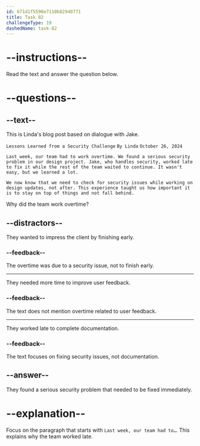 ```yaml
---
id: 671d1f5590e7110b82940771
title: Task 82
challengeType: 19
dashedName: task-82
---
```


<!-- READING -->

# --instructions--

Read the text and answer the question below.

# --questions--

## --text--

This is Linda's blog post based on dialogue with Jake.

`Lessons Learned from a Security Challenge`
`By Linda`
`October 26, 2024`

`Last week, our team had to work overtime. We found a serious security problem in our design project. Jake, who handles security, worked late to fix it while the rest of the team waited to continue. It wasn't easy, but we learned a lot.`

`We now know that we need to check for security issues while working on design updates, not after. This experience taught us how important it is to stay on top of things and not fall behind.`

Why did the team work overtime?

## --distractors--

They wanted to impress the client by finishing early.

### --feedback--

The overtime was due to a security issue, not to finish early.

---

They needed more time to improve user feedback.

### --feedback--

The text does not mention overtime related to user feedback.

---

They worked late to complete documentation.

### --feedback--

The text focuses on fixing security issues, not documentation.

## --answer--

They found a serious security problem that needed to be fixed immediately.

# --explanation--

Focus on the paragraph that starts with `Last week, our team had to…`. This explains why the team worked late.

